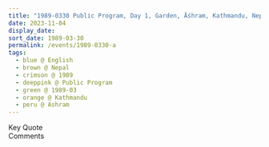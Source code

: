 ```yaml
---
title: "1989-0330 Public Program, Day 1, Garden, Āśhram, Kathmandu, Nepal"
date: 2023-11-04
display_date: 
sort_date: 1989-03-30
permalink: /events/1989-0330-a
tags:
  - blue @ English
  - brown @ Nepal
  - crimson @ 1989
  - deeppink @ Public Program
  - green @ 1989-03
  - orange @ Kathmandu
  - peru @ Ashram
---
```


<wave-list>
  <list-title color="green" width="75">Key Quote</list-title>
  <list-item color="BlanchedAlmond"  width="200"></list-item>
  <list-item color="Lavender"></list-item>
  <list-item color="BlanchedAlmond"></list-item>
</wave-list>

<br>

<wave-list>
  <list-title color="green" width="75">Comments</list-title>
  <list-item color="BlanchedAlmond"  width="200"></list-item>
  <list-item color="Lavender"></list-item>
  <list-item color="BlanchedAlmond"></list-item>
</wave-list>